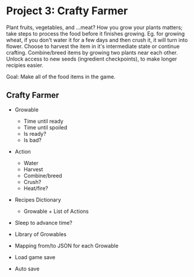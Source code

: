 # Project 3: Crafty Farmer
Plant fruits, vegetables, and ...meat?
How you grow your plants matters; take steps to process the food before it finishes growing. Eg. for growing wheat, if you don't water it for a few days and then crush it,
it will turn into flower.
Choose to harvest the item in it's intermediate state or continue crafting.
Combine/breed items by growing two plants near each other.
Unlock access to new seeds (ingredient checkpoints), to make longer recipies easier.

Goal: Make all of the food items in the game.

## Crafty Farmer
- Growable
  - Time until ready
  - Time until spoiled
  - Is ready?
  - Is bad?
- Action
  - Water
  - Harvest
  - Combine/breed
  - Crush?
  - Heat/fire?
- Recipes Dictionary
  - Growable + List of Actions

- Sleep to advance time?
- Library of Growables
- Mapping from/to JSON for each Growable
- Load game save
- Auto save
